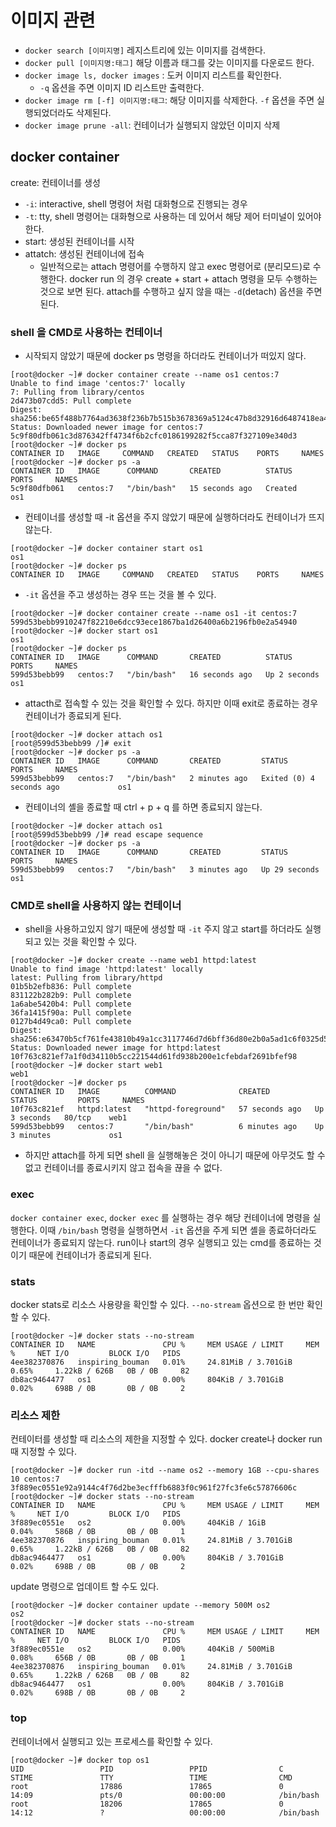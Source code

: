# 이미지 관련
- `docker search [이미지명]` 레지스트리에 있는 이미지를 검색한다.
- `docker pull [이미지명:태그]` 해당 이름과 태그를 갖는 이미지를 다운로드 한다. 
- `docker image ls, docker images` : 도커 이미지 리스트를 확인한다. 
	- `-q` 옵션을 주면 이미지 ID 리스트만 출력한다.
- `docker image rm [-f] 이미지명:태그`: 해당 이미지를 삭제한다. `-f` 옵션을 주면 실행되었더라도 삭제된다.
- `docker image prune -all`: 컨테이너가 실행되지 않았던 이미지 삭제
## docker container
create: 컨테이너를 생성
- `-i`: interactive, shell 명령어 처럼 대화형으로 진행되는 경우
- `-t`: tty, shell 명령어는 대화형으로 사용하는 데 있어서 해당 제어 터미널이 있어야 한다. 
- start: 생성된 컨테이너를 시작
- attatch: 생성된 컨테이너에 접속
	- 일반적으로는 attach 명령어를 수행하지 않고 exec 명령어로 (분리모드)로 수행한다.
docker run 의 경우 create + start + attach 명령을 모두 수행하는 것으로 보면 된다. attach를 수행하고 싶지 않을 때는 `-d`(detach) 옵션을 주면 된다.

### shell 을 CMD로 사용하는 컨테이너
- 시작되지 않았기 때문에 docker ps 명령을 하더라도 컨테이너가 떠있지 않다.
```
[root@docker ~]# docker container create --name os1 centos:7
Unable to find image 'centos:7' locally
7: Pulling from library/centos
2d473b07cdd5: Pull complete 
Digest: sha256:be65f488b7764ad3638f236b7b515b3678369a5124c47b8d32916d6487418ea4
Status: Downloaded newer image for centos:7
5c9f80dfb061c3d876342ff4734f6b2cfc0186199282f5cca87f327109e340d3
[root@docker ~]# docker ps
CONTAINER ID   IMAGE     COMMAND   CREATED   STATUS    PORTS     NAMES
[root@docker ~]# docker ps -a
CONTAINER ID   IMAGE      COMMAND       CREATED          STATUS    PORTS     NAMES
5c9f80dfb061   centos:7   "/bin/bash"   15 seconds ago   Created             os1

```

- 컨테이너를 생성할 때 -it 옵션을 주지 않았기 때문에 실행하더라도 컨테이너가 뜨지 않는다.
```
[root@docker ~]# docker container start os1
os1
[root@docker ~]# docker ps
CONTAINER ID   IMAGE     COMMAND   CREATED   STATUS    PORTS     NAMES

```

- `-it` 옵션을 주고 생성하는 경우 뜨는 것을 볼 수 있다.
```
[root@docker ~]# docker container create --name os1 -it centos:7 
599d53bebb9910247f82210e6dcc93ece1867ba1d26400a6b2196fb0e2a54940
[root@docker ~]# docker start os1
os1
[root@docker ~]# docker ps
CONTAINER ID   IMAGE      COMMAND       CREATED          STATUS         PORTS     NAMES
599d53bebb99   centos:7   "/bin/bash"   16 seconds ago   Up 2 seconds             os1

```

- attacth로 접속할 수 있는 것을 확인할 수 있다. 하지만 이때 exit로 종료하는 경우 컨테이너가 종료되게 된다. 
```
[root@docker ~]# docker attach os1
[root@599d53bebb99 /]# exit
[root@docker ~]# docker ps -a
CONTAINER ID   IMAGE      COMMAND       CREATED         STATUS                     PORTS     NAMES
599d53bebb99   centos:7   "/bin/bash"   2 minutes ago   Exited (0) 4 seconds ago             os1

```

- 컨테이너의 셸을 종료할 때 ctrl + p + q 를 하면 종료되지 않는다. 
```
[root@docker ~]# docker attach os1
[root@599d53bebb99 /]# read escape sequence
[root@docker ~]# docker ps -a
CONTAINER ID   IMAGE      COMMAND       CREATED         STATUS          PORTS     NAMES
599d53bebb99   centos:7   "/bin/bash"   3 minutes ago   Up 29 seconds             os1

```

### CMD로 shell을 사용하지 않는 컨테이너
- shell을 사용하고있지 않기 때문에 생성할 때 `-it` 주지 않고 start를 하더라도 실행되고 있는 것을 확인할 수 있다. 
```
[root@docker ~]# docker create --name web1 httpd:latest
Unable to find image 'httpd:latest' locally
latest: Pulling from library/httpd
01b5b2efb836: Pull complete 
831122b282b9: Pull complete 
1a6abe5420b4: Pull complete 
36fa1415f90a: Pull complete 
0127b4d49ca0: Pull complete 
Digest: sha256:e63470b5cf761fe43810b49a1cc3117746d7d6bff36d80e2b0a5ad1c6f0325d5
Status: Downloaded newer image for httpd:latest
10f763c821ef7a1f0d34110b5cc221544d61fd938b200e1cfebdaf2691bfef98
[root@docker ~]# docker start web1
web1
[root@docker ~]# docker ps
CONTAINER ID   IMAGE          COMMAND              CREATED          STATUS         PORTS     NAMES
10f763c821ef   httpd:latest   "httpd-foreground"   57 seconds ago   Up 3 seconds   80/tcp    web1
599d53bebb99   centos:7       "/bin/bash"          6 minutes ago    Up 3 minutes             os1

```
- 하지만 attach를 하게 되면 shell 을 실행해놓은 것이 아니기 때문에 아무것도 할 수 없고 컨테이너를 종료시키지 않고 접속을 끊을 수 없다.
### exec
`docker container exec`, `docker exec` 를 실행하는 경우 해당 컨테이너에 명령을 실행한다. 이때 `/bin/bash` 명령을 실행하면서 `-it` 옵션을 주게 되면 셸을 종료하더라도 컨테이너가 종료되지 않는다.
run이나 start의 경우 실행되고 있는 cmd를 종료하는 것이기 때문에 컨테이너가 종료되게 된다. 

### stats
docker stats로 리소스 사용량을 확인할 수 있다. `--no-stream` 옵션으로 한 번만 확인할 수 있다. 
```
[root@docker ~]# docker stats --no-stream
CONTAINER ID   NAME               CPU %     MEM USAGE / LIMIT     MEM %     NET I/O         BLOCK I/O   PIDS
4ee382370876   inspiring_bouman   0.01%     24.81MiB / 3.701GiB   0.65%     1.22kB / 626B   0B / 0B     82
db8ac9464477   os1                0.00%     804KiB / 3.701GiB     0.02%     698B / 0B       0B / 0B     2

```

### 리소스 제한
컨테이터를 생성할 때 리소스의 제한을 지정할 수 있다. docker create나 docker run때 지정할 수 있다.
```
[root@docker ~]# docker run -itd --name os2 --memory 1GB --cpu-shares 10 centos:7
3f889ec0551e92a9144c4f76d2be3ecfffb6883f0c961f27fc3fe6c57876606c
[root@docker ~]# docker stats --no-stream
CONTAINER ID   NAME               CPU %     MEM USAGE / LIMIT     MEM %     NET I/O         BLOCK I/O   PIDS
3f889ec0551e   os2                0.00%     404KiB / 1GiB         0.04%     586B / 0B       0B / 0B     1
4ee382370876   inspiring_bouman   0.01%     24.81MiB / 3.701GiB   0.65%     1.22kB / 626B   0B / 0B     82
db8ac9464477   os1                0.00%     804KiB / 3.701GiB     0.02%     698B / 0B       0B / 0B     2
```
update 명령으로 업데이트 할 수도 있다.
```
[root@docker ~]# docker container update --memory 500M os2
os2
[root@docker ~]# docker stats --no-stream
CONTAINER ID   NAME               CPU %     MEM USAGE / LIMIT     MEM %     NET I/O         BLOCK I/O   PIDS
3f889ec0551e   os2                0.00%     404KiB / 500MiB       0.08%     656B / 0B       0B / 0B     1
4ee382370876   inspiring_bouman   0.01%     24.81MiB / 3.701GiB   0.65%     1.22kB / 626B   0B / 0B     82
db8ac9464477   os1                0.00%     804KiB / 3.701GiB     0.02%     698B / 0B       0B / 0B     2

```

### top
컨테이너에서 실행되고 있는 프로세스를 확인할 수 있다.
```
[root@docker ~]# docker top os1
UID                 PID                 PPID                C                   STIME               TTY                 TIME                CMD
root                17886               17865               0                   14:09               pts/0               00:00:00            /bin/bash
root                18206               17865               0                   14:12               ?                   00:00:00            /bin/bash

```